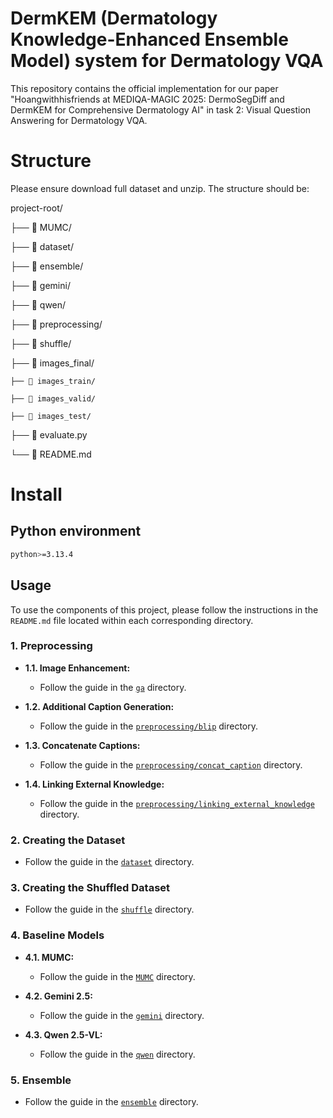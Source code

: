 # DermKEM (Dermatology Knowledge-Enhanced Ensemble Model) system for Dermatology VQA

This repository contains the official implementation for our paper "Hoangwithhisfriends at MEDIQA-MAGIC 2025:
DermoSegDiff and DermKEM for Comprehensive Dermatology AI" in task 2: Visual Question Answering for Dermatology VQA.

# Structure

Please ensure download full dataset and unzip. The structure should be:

project-root/

├── 📁 MUMC/

├── 📁 dataset/

├── 📁 ensemble/

├── 📁 gemini/

├── 📁 qwen/

├── 📁 preprocessing/

├── 📁 shuffle/

├── 📁 images_final/

    ├── 📁 images_train/

    ├── 📁 images_valid/

    ├── 📁 images_test/

├── 📄 evaluate.py

└── 📄 README.md

# Install

## Python environment

```bash
python>=3.13.4
```

## Usage

To use the components of this project, please follow the instructions in the `README.md` file located within each corresponding directory.

### 1. Preprocessing

- **1.1. Image Enhancement:**

  - Follow the guide in the [`ga`](../ga) directory.

- **1.2. Additional Caption Generation:**

  - Follow the guide in the [`preprocessing/blip`](./preprocessing/blip) directory.

- **1.3. Concatenate Captions:**

  - Follow the guide in the [`preprocessing/concat_caption`](./preprocessing/concat_caption) directory.

- **1.4. Linking External Knowledge:**
  - Follow the guide in the [`preprocessing/linking_external_knowledge`](./preprocessing/linking_external_knowledge) directory.

### 2. Creating the Dataset

- Follow the guide in the [`dataset`](./dataset) directory.

### 3. Creating the Shuffled Dataset

- Follow the guide in the [`shuffle`](./shuffle) directory.

### 4. Baseline Models

- **4.1. MUMC:**

  - Follow the guide in the [`MUMC`](./MUMC) directory.

- **4.2. Gemini 2.5:**

  - Follow the guide in the [`gemini`](./gemini) directory.

- **4.3. Qwen 2.5-VL:**
  - Follow the guide in the [`qwen`](./qwen) directory.

### 5. Ensemble

- Follow the guide in the [`ensemble`](./ensemble) directory.
